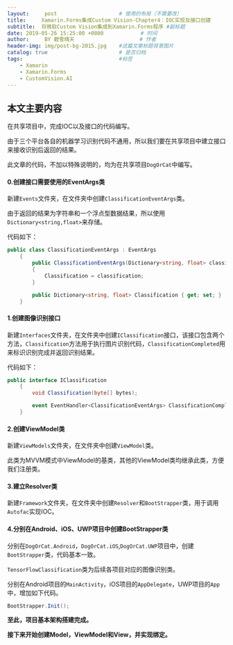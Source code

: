 ```yaml
---
layout:     post                    # 使用的布局（不需要改）
title:     Xamarin.Forms集成Custom Vision-Chapter4：IOC实现及接口创建              # 标题 
subtitle:  将微软Custom Vision集成到Xamarin.Forms程序 #副标题
date: 2019-05-26 15:25:00 +0800            # 时间
author:     BY 碧雪晴天                     # 作者
header-img: img/post-bg-2015.jpg    #这篇文章标题背景图片
catalog: true                       # 是否归档
tags:                               #标签
    - Xamarin
    - Xamarin.Forms
    - CustomVision.AI
---
```


## 本文主要内容

在共享项目中，完成IOC以及接口的代码编写。

由于三个平台各自的机器学习识别代码不通用，所以我们要在共享项目中建立接口来接收识别后返回的结果。

此文章的代码，不加以特殊说明的，均为在共享项目`DogOrCat`中编写。

#### **0.创建接口需要使用的EventArgs类**

新建`Events`文件夹，在文件夹中创建`ClassificationEventArgs`类。

由于返回的结果为字符串和一个浮点型数据结果，所以使用```Dictionary<string,float>```来存储。

代码如下：

```cs
public class ClassificationEventArgs : EventArgs
    {
        public ClassificationEventArgs(Dictionary<string, float> classification)
        {
            Classification = classification;
        }

        public Dictionary<string, float> Classification { get; set; }
    }
```

#### **1.创建图像识别接口**

新建`Interfaces`文件夹，在文件夹中创建`IClassification`接口，该接口包含两个方法，`Classification`方法用于执行图片识别代码，`ClassificationCompleted`用来标识识别完成并返回识别结果。

代码如下：

```CS
public interface IClassification
    {
        void Classification(byte[] bytes);

        event EventHandler<ClassificationEventArgs> ClassificationCompleted;
    }
```

#### **2.创建ViewModel类**

新建`ViewModels`文件夹，在文件夹中创建`ViewModel`类。

此类为MVVM模式中ViewModel的基类，其他的ViewModel类均继承此类，方便我们注册类。

<script src="https://gist.github.com/zy55769068/f511e9b6f5c58992e7331781e7e30896.js"></script>

#### **3.建立Resolver类**

新建`Framework`文件夹，在文件夹中创建`Resolver`和`BootStrapper`类，用于调用`Autofac`实现IOC。

<script src="https://gist.github.com/zy55769068/55ba125594cf628d4d063492803fb34d.js"></script>

#### **4.分别在Android、iOS、UWP项目中创建BootStrapper类**

分别在`DogOrCat.Android`，`DogOrCat.iOS`,`DogOrCat.UWP`项目中，创建`BootStrapper`类，代码基本一致。

`TensorFlowClassification`类为后续各项目对应的图像识别类。

<script src="https://gist.github.com/zy55769068/62d058edb3c6dd30b57ba3287e2d7d49.js"></script>

分别在Android项目的`MainActivity`，iOS项目的`AppDelegate`，UWP项目的`App`中，增加如下代码。

```cs
BootStrapper.Init();
```

**至此，项目基本架构搭建完成。**

**接下来开始创建Model，ViewModel和View，并实现绑定。**